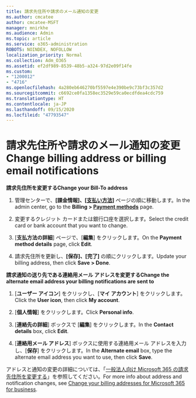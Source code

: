 ```yaml
---
title: 請求先住所や請求のメール通知の変更
ms.author: cmcatee
author: cmcatee-MSFT
manager: mnirkhe
ms.audience: Admin
ms.topic: article
ms.service: o365-administration
ROBOTS: NOINDEX, NOFOLLOW
localization_priority: Normal
ms.collection: Adm_O365
ms.assetid: ef2df989-8539-48b5-a324-97d2e09f14fe
ms.custom:
- "1200012"
- "4716"
ms.openlocfilehash: 4a280eb646270bf5597e4e390be9c73bf3c357d2
ms.sourcegitcommit: c6692ce0fa1358ec3529e59ca0ecdfdea4cdc759
ms.translationtype: HT
ms.contentlocale: ja-JP
ms.lasthandoff: 09/15/2020
ms.locfileid: "47793547"
---
```

# <a name="change-billing-address-or-billing-email-notifications"></a><span data-ttu-id="7ebf5-102">請求先住所や請求のメール通知の変更</span><span class="sxs-lookup"><span data-stu-id="7ebf5-102">Change billing address or billing email notifications</span></span>

<span data-ttu-id="7ebf5-103">**請求先住所を変更する**</span><span class="sxs-lookup"><span data-stu-id="7ebf5-103">**Change your Bill-To address**</span></span>

1. <span data-ttu-id="7ebf5-104">管理センターで、**[課金情報]、[[支払い方法]](https://go.microsoft.com/fwlink/p/?linkid=2018806)** ページの順に移動します。</span><span class="sxs-lookup"><span data-stu-id="7ebf5-104">In the admin center, go to the **Billing > [Payment methods](https://go.microsoft.com/fwlink/p/?linkid=2018806)** page.</span></span>

2. <span data-ttu-id="7ebf5-105">変更するクレジット カードまたは銀行口座を選択します。</span><span class="sxs-lookup"><span data-stu-id="7ebf5-105">Select the credit card or bank account that you want to change.</span></span>

3. <span data-ttu-id="7ebf5-106">[**支払方法の詳細**] ページで、[**編集**] をクリックします。</span><span class="sxs-lookup"><span data-stu-id="7ebf5-106">On the **Payment method details** page, click **Edit**.</span></span>

4. <span data-ttu-id="7ebf5-107">請求先住所を更新し、**[保存]、[完了]** の順にクリックします。</span><span class="sxs-lookup"><span data-stu-id="7ebf5-107">Update your billing address, then click **Save > Done**.</span></span>

<span data-ttu-id="7ebf5-108">**請求通知の送り先である連絡用メール アドレスを変更する**</span><span class="sxs-lookup"><span data-stu-id="7ebf5-108">**Change the alternate email address your billing notifications are sent to**</span></span> 

1. <span data-ttu-id="7ebf5-109">[**ユーザー アイコン**] をクリックし、[**マイ アカウント**] をクリックします。</span><span class="sxs-lookup"><span data-stu-id="7ebf5-109">Click the **User icon**, then click **My account**.</span></span>

2. <span data-ttu-id="7ebf5-110">[**個人情報**] をクリックします。</span><span class="sxs-lookup"><span data-stu-id="7ebf5-110">Click **Personal info**.</span></span>

3. <span data-ttu-id="7ebf5-111">[**連絡先の詳細**] ボックスで [**編集**] をクリックします。</span><span class="sxs-lookup"><span data-stu-id="7ebf5-111">In the **Contact details** box, click **Edit**.</span></span>

4. <span data-ttu-id="7ebf5-112">[**連絡用メール アドレス**] ボックスに使用する連絡用メール アドレスを入力し、[**保存**] をクリックします。</span><span class="sxs-lookup"><span data-stu-id="7ebf5-112">In the **Alternate email** box, type the alternate email address you want to use, then click **Save**.</span></span>

<span data-ttu-id="7ebf5-113">アドレスと通知の変更の詳細については、「[一般法人向け Microsoft 365 の請求先住所を変更する](https://docs.microsoft.com/microsoft-365/commerce/billing-and-payments/change-your-billing-addresses?view=o365-worldwide)」を参照してください。</span><span class="sxs-lookup"><span data-stu-id="7ebf5-113">For more info about address and notification changes, see [Change your billing addresses for Microsoft 365 for business](https://docs.microsoft.com/microsoft-365/commerce/billing-and-payments/change-your-billing-addresses?view=o365-worldwide).</span></span>
